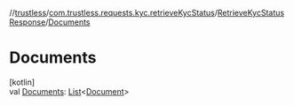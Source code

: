 //[trustless](../../../index.md)/[com.trustless.requests.kyc.retrieveKycStatus](../index.md)/[RetrieveKycStatusResponse](index.md)/[Documents](-documents.md)

# Documents

[kotlin]\
val [Documents](-documents.md): [List](https://kotlinlang.org/api/latest/jvm/stdlib/kotlin.collections/-list/index.html)&lt;[Document](../-document/index.md)&gt;
